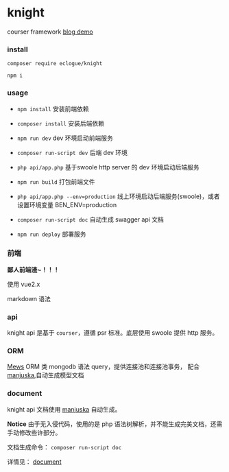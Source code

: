 # knight

courser framework [blog demo](http://mulberry10.com)


### install

`composer require eclogue/knight`

`npm i`

### usage

- `npm install` 安装前端依赖

- `composer install` 安装后端依赖

- `npm run dev`  dev 环境启动前端服务

- `composer run-script dev` 后端 dev 环境
- `php api/app.php` 基于swoole http server 的 dev 环境启动后端服务

- `npm run build` 打包前端文件

- `php api/app.php --env=production` 线上环境启动后端服务(swoole)，或者设置环境变量 BEN_ENV=production

- `composer run-script doc` 自动生成 swagger api 文档

- `npm run deploy` 部署服务

### 前端

**鄙人前端渣~！！！**

使用 vue2.x

markdown 语法

### api

knight api 是基于 `courser`，遵循 psr 标准。底层使用 swoole 提供 http 服务。


### ORM

[Mews](https://github.com/eclogue/mews) ORM 类 mongodb 语法 query，提供连接池和连接池事务，
配合[manjuska](https://github.com/eclogue/manjusaka),自动生成模型文档

### document
knight api 文档使用 [manjuska](https://github.com/eclogue/manjusaka)
自动生成。

**Notice** 由于无入侵代码，使用的是 php 语法树解析，并不能生成完美文档，还需手动修改些许部分。

文档生成命令： `composer run-script doc`

详情见： [document](https://github.com/eclogue/knight/tree/master/docs)



